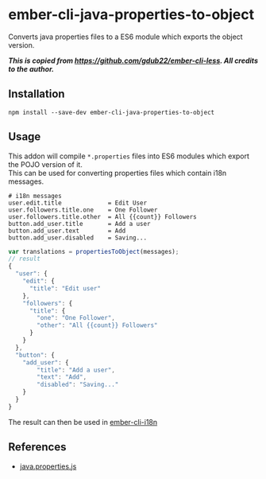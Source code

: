 # ember-cli-java-properties-to-object
Converts java properties files to a ES6 module which exports the object version.

***This is copied from https://github.com/gdub22/ember-cli-less. All credits to the author.***

## Installation

```
npm install --save-dev ember-cli-java-properties-to-object
```

## Usage

This addon will compile `*.properties` files into ES6 modules which export the POJO version of it.  
This can be used for converting properties files which contain i18n messages.

```
# i18n messages
user.edit.title             = Edit User
user.followers.title.one    = One Follower
user.followers.title.other  = All {{count}} Followers
button.add_user.title       = Add a user
button.add_user.text        = Add
button.add_user.disabled    = Saving...
```

```js
var translations = propertiesToObject(messages);
// result
{
  "user": {
  	"edit": {
  	  "title": "Edit user"
  	},
  	"followers": {
  	  "title": {
  	    "one": "One Follower",
  	    "other": "All {{count}} Followers"
  	  }
  	}
  },
  "button": {
    "add_user": {
    	"title": "Add a user",
    	"text": "Add",
    	"disabled": "Saving..."
    }
  }
}
```

The result can then be used in [ember-cli-i18n](https://github.com/dockyard/ember-cli-i18n)

## References

- [java.properties.js](https://github.com/willemdewit/java.properties.js)